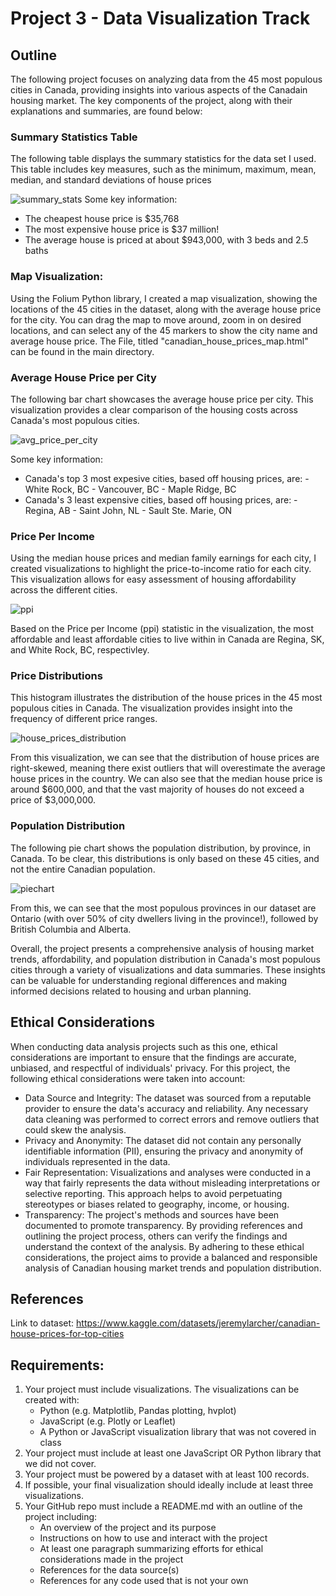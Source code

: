 # Project 3 - Data Visualization Track

## Outline
The following project focuses on analyzing data from the 45 most populous cities in Canada, providing insights into various aspects of the Canadain housing market. The key components of the project, along with their explanations and summaries, are found below:

### Summary Statistics Table
The following table displays the summary statistics for the data set I used. This table includes key measures, such as the minimum, maximum, mean, median, and standard deviations of house prices

![summary_stats](https://github.com/korzenim/project3/assets/148805368/25a6b3ad-c17c-4eb9-a3fa-50eeb61b40bc)
Some key information:
- The cheapest house price is $35,768
- The most expensive house price is $37 million!
- The average house is priced at about $943,000, with 3 beds and 2.5 baths

### Map Visualization:
Using the Folium Python library, I created a map visualization, showing the locations of the 45 cities in the dataset, along with the average house price for the city. You can drag the map to move around, zoom in on desired locations, and can select any of the 45 markers to show the city name and average house price.
The File, titled "canadian_house_prices_map.html" can be found in the main directory.

### Average House Price per City
The following bar chart showcases the average house price per city. This visualization provides a clear comparison of the housing costs across Canada's most populous cities.

![avg_price_per_city](https://github.com/korzenim/project3/assets/148805368/1198042c-eb67-448b-8b22-0b44d9cf1ea2)

Some key information:
- Canada's top 3 most expesive cities, based off housing prices, are:
      - White Rock, BC
      - Vancouver, BC
      - Maple Ridge, BC
- Canada's 3 least expensive cities, based off housing prices, are:
      - Regina, AB
      - Saint John, NL
      - Sault Ste. Marie, ON

### Price Per Income
Using the median house prices and median family earnings for each city, I created visualizations to highlight the price-to-income ratio for each city. This visualization allows for easy assessment of housing affordability across the different cities.

![ppi](https://github.com/korzenim/project3/assets/148805368/29b7994f-2692-408c-a659-d7d88b93737a)

Based on the Price per Income (ppi) statistic in the visualization, the most affordable and least affordable cities to live within in Canada are Regina, SK, and White Rock, BC, respectivley.

### Price Distributions
This histogram illustrates the distribution of the house prices in the 45 most populous cities in Canada. The visualization provides insight into the frequency of different price ranges.

![house_prices_distribution](https://github.com/korzenim/project3/assets/148805368/12f85204-85e5-4890-90f9-ac4627c71232)

From this visualization, we can see that the distribution of house prices are right-skewed, meaning there exist outliers that will overestimate the average house prices in the country. We can also see that the median house price is around $600,000, and that the vast majority of houses do not exceed a price of $3,000,000.

### Population Distribution
The following pie chart shows the population distribution, by province, in Canada. To be clear, this distributions is only based on these 45 cities, and not the entire Canadian population.

![piechart](https://github.com/korzenim/project3/assets/148805368/d553ab92-2c71-4785-8fa1-471e7e4b8261)

From this, we can see that the most populous provinces in our dataset are Ontario (with over 50% of city dwellers living in the province!), followed by British Columbia and Alberta.


Overall, the project presents a comprehensive analysis of housing market trends, affordability, and population distribution in Canada's most populous cities through a variety of visualizations and data summaries. These insights can be valuable for understanding regional differences and making informed decisions related to housing and urban planning.

## Ethical Considerations
When conducting data analysis projects such as this one, ethical considerations are important to ensure that the findings are accurate, unbiased, and respectful of individuals' privacy. For this project, the following ethical considerations were taken into account:
- Data Source and Integrity: The dataset was sourced from a reputable provider to ensure the data's accuracy and reliability. Any necessary data cleaning was performed to correct errors and remove outliers that could skew the analysis.
- Privacy and Anonymity: The dataset did not contain any personally identifiable information (PII), ensuring the privacy and anonymity of individuals represented in the data.
- Fair Representation: Visualizations and analyses were conducted in a way that fairly represents the data without misleading interpretations or selective reporting. This approach helps to avoid perpetuating stereotypes or biases related to geography, income, or housing.
- Transparency: The project's methods and sources have been documented to promote transparency. By providing references and outlining the project process, others can verify the findings and understand the context of the analysis.
By adhering to these ethical considerations, the project aims to provide a balanced and responsible analysis of Canadian housing market trends and population distribution.

## References
Link to dataset: https://www.kaggle.com/datasets/jeremylarcher/canadian-house-prices-for-top-cities




## Requirements:
1. Your project must include visualizations. The visualizations can be created with:
    - Python (e.g. Matplotlib, Pandas plotting, hvplot)
    - JavaScript (e.g. Plotly or Leaflet)
    - A Python or JavaScript visualization library that was not covered in class
2. Your project must include at least one JavaScript OR Python library that we did not cover.
3. Your project must be powered by a dataset with at least 100 records.
4. If possible, your final visualization should ideally include at least three visualizations.
5. Your GitHub repo must include a README.md with an outline of the project including:
    - An overview of the project and its purpose
    - Instructions on how to use and interact with the project
    - At least one paragraph summarizing efforts for ethical considerations made in the project
    - References for the data source(s)
    - References for any code used that is not your own
